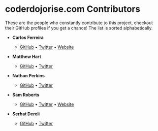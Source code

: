 # coderdojorise.com Contributors

These are the people who constantly contribute to this project, checkout their GitHub profiles if you get a chance! The list is sorted alphabetically.

- **Carlos Ferreira**
	- [GitHub](https://github.com/cajogos) • [Twitter](https://twitter.com/carlos_tweets) • [Website](https://carlos.fyi)

- **Matthew Hart**
	- [GitHub](https://github.com/mattou07) • [Twitter](https://twitter.com/MatthewHart3)

- **Nathan Perkins**
	- [GitHub](https://github.com/natmanz) • [Twitter](https://twitter.com/natty2894)

- **Sam Roberts**
	- [GitHub](https://github.com/samroberts707) • [Twitter](https://twitter.com/samroberts707) • [Website](http://samroberts.me)

- **Serhat Dereli**
	- [GitHub](https://github.com/Serhatdereli) • [Twitter](https://twitter.com/SerhatDerelii)